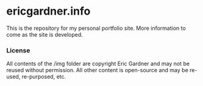 ericgardner.info
================

This is the repository for my personal portfolio site. More information to come as the site is developed.

### License

All contents of the /img folder are copyright Eric Gardner and may not be reused without permission.
All other content is open-source and may be re-used, re-purposed, etc.

